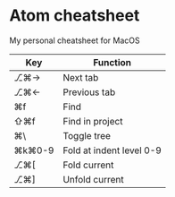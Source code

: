# Atom cheatsheet
My personal cheatsheet for MacOS

| Key | Function |
|--|--|
| ⎇⌘→ | Next tab |
| ⎇⌘← | Previous tab |
| ⌘f | Find |
| &#x21E7;⌘f | Find in project |
| ⌘\ | Toggle tree |
| ⌘k⌘0-9 | Fold at indent level 0-9 |
| ⎇⌘[ | Fold current |
| ⎇⌘] | Unfold current |

